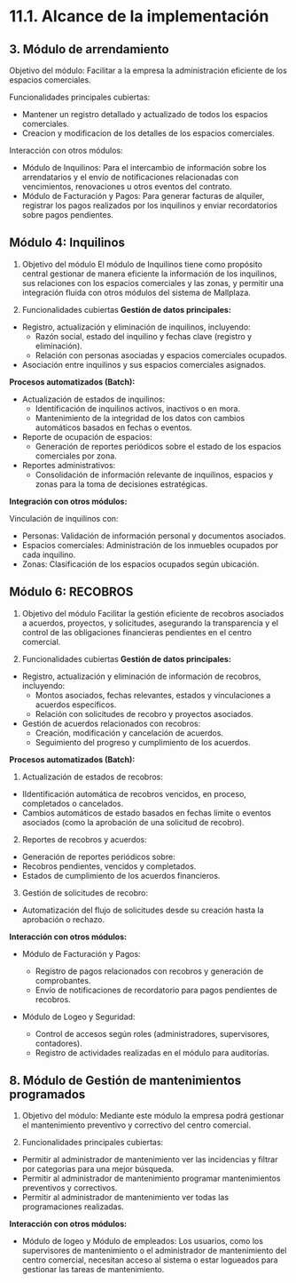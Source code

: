 # 11.1. Alcance de la implementación
## 3. Módulo de arrendamiento
Objetivo del módulo: Facilitar a la empresa la administración eficiente de los espacios comerciales.

Funcionalidades principales cubiertas:
- Mantener un registro detallado y actualizado de todos los espacios comerciales.
- Creacion y modificacion de los detalles de los espacios comerciales.

Interacción con otros módulos:
- Módulo de Inquilinos: Para el intercambio de información sobre los arrendatarios y el envío de notificaciones relacionadas con vencimientos, renovaciones u otros eventos del contrato.
- Módulo de Facturación y Pagos: Para generar facturas de alquiler, registrar los pagos realizados por los inquilinos y enviar recordatorios sobre pagos pendientes.
## Módulo 4: Inquilinos
1. Objetivo del módulo
El módulo de Inquilinos tiene como propósito central gestionar de manera eficiente la información de los inquilinos, sus relaciones con los espacios comerciales y las zonas, y permitir una integración fluida con otros módulos del sistema de Mallplaza.

2. Funcionalidades cubiertas
**Gestión de datos principales:**
- Registro, actualización y eliminación de inquilinos, incluyendo:
  - Razón social, estado del inquilino y fechas clave (registro y eliminación).
  - Relación con personas asociadas y espacios comerciales ocupados.
- Asociación entre inquilinos y sus espacios comerciales asignados.

**Procesos automatizados (Batch):**

- Actualización de estados de inquilinos:
  - Identificación de inquilinos activos, inactivos o en mora.
  - Mantenimiento de la integridad de los datos con cambios automáticos basados en fechas o eventos.
- Reporte de ocupación de espacios:
  - Generación de reportes periódicos sobre el estado de los espacios comerciales por zona.
- Reportes administrativos:
  - Consolidación de información relevante de inquilinos, espacios y zonas para la toma de decisiones estratégicas.

**Integración con otros módulos:**

Vinculación de inquilinos con:
- Personas: Validación de información personal y documentos asociados.
- Espacios comerciales: Administración de los inmuebles ocupados por cada inquilino.
- Zonas: Clasificación de los espacios ocupados según ubicación.

## Módulo 6: RECOBROS
1. Objetivo del módulo
Facilitar la gestión eficiente de recobros asociados a acuerdos, proyectos, y solicitudes, asegurando la transparencia y el control de las obligaciones financieras pendientes en el centro comercial.

2. Funcionalidades cubiertas
**Gestión de datos principales:**
- Registro, actualización y eliminación de información de recobros, incluyendo:
  - Montos asociados, fechas relevantes, estados y vinculaciones a acuerdos específicos.
  - Relación con solicitudes de recobro y proyectos asociados.
- Gestión de acuerdos relacionados con recobros:
  - Creación, modificación y cancelación de acuerdos.
  - Seguimiento del progreso y cumplimiento de los acuerdos.

**Procesos automatizados (Batch):**

1. Actualización de estados de recobros:
  - IIdentificación automática de recobros vencidos, en proceso, completados o cancelados.
  - Cambios automáticos de estado basados en fechas límite o eventos asociados (como la aprobación de una solicitud de recobro).
2. Reportes de recobros y acuerdos:
  - Generación de reportes periódicos sobre:
   - Recobros pendientes, vencidos y completados.
   - Estados de cumplimiento de los acuerdos financieros.
3. Gestión de solicitudes de recobro:
  - Automatización del flujo de solicitudes desde su creación hasta la aprobación o rechazo.


**Interacción con otros módulos:**

 - Módulo de Facturación y Pagos:
    - Registro de pagos relacionados con recobros y generación de comprobantes.
    - Envío de notificaciones de recordatorio para pagos pendientes de recobros.

 - Módulo de Logeo y Seguridad:
    - Control de accesos según roles (administradores, supervisores, contadores).
    - Registro de actividades realizadas en el módulo para auditorías.

## 8. Módulo de Gestión de mantenimientos programados
1. Objetivo del módulo: Mediante este módulo la empresa podrá gestionar el mantenimiento preventivo y correctivo del centro comercial.

2. Funcionalidades principales cubiertas:
- Permitir al administrador de mantenimiento ver las incidencias y filtrar por categorias para una mejor búsqueda.
- Permitir al administrador de mantenimiento programar mantenimientos preventivos y correctivos.
- Permitir al administrador de mantenimiento ver todas las programaciones realizadas.
  
**Interacción con otros módulos:**
- Módulo de logeo y Módulo de empleados: Los usuarios, como los supervisores de mantenimiento o el administrador de mantenimiento del centro comercial, necesitan acceso al sistema o estar logueados para gestionar las tareas de mantenimiento. 
